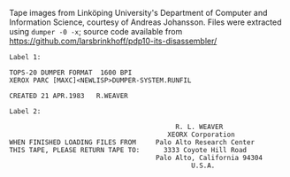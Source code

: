 Tape images from Linköping University's Department of Computer and
Information Science, courtesy of Andreas Johansson.  Files were
extracted using `dumper -0 -x`; source code available from
https://github.com/larsbrinkhoff/pdp10-its-disassembler/

```
Label 1:

TOPS-20 DUMPER FORMAT  1600 BPI
XEROX PARC [MAXC]<NEWLISP>DUMPER-SYSTEM.RUNFIL

CREATED 21 APR.1983   R.WEAVER

Label 2:

                                          R. L. WEAVER
                                        XEORX Corporation
WHEN FINISHED LOADING FILES FROM     Palo Alto Research Center
THIS TAPE, PLEASE RETURN TAPE TO:      3333 Coyote Hill Road
                                     Palo Alto, California 94304
                                              U.S.A.
```
